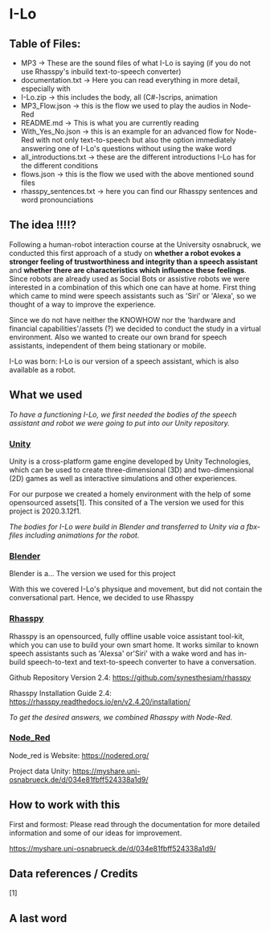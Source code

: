 # I-Lo

## Table of Files:
- MP3 -> These are the sound files of what I-Lo is saying (if you do not use  Rhasspy's inbuild text-to-speech converter)
- documentation.txt -> Here you can read everything in more detail, especially with 
- I-Lo.zip -> this includes the body, all (C#-)scrips, animation
- MP3_Flow.json -> this is the flow we used to play the audios in Node-Red
- README.md -> This is what you are currently reading
- With_Yes_No.json -> this is an example for an advanced flow for Node-Red with not only text-to-speech but also the option immediately answering one of I-Lo's questions without using the wake word
- all_introductions.txt -> these are the different introductions I-Lo has for the different conditions
- flows.json -> this is the flow we used with the above mentioned sound files
- rhasspy_sentences.txt -> here you can find our Rhasspy sentences and word pronounciations

## The idea !!!!?
Following a human-robot interaction course at the University osnabruck, we conducted this first approach of a study on **whether a robot evokes a stronger feeling of trustworthiness and integrity than a speech assistant** and **whether there are characteristics which influence these feelings**.
Since robots are already used as Social Bots or assistive robots we were interested in a combination of this which one can have at home. 
First thing which came to mind were speech assistants such as 'Siri' or 'Alexa', so we thought of a way to improve the experience.

Since we do not have neither the KNOWHOW nor the 'hardware and financial capabilities'/assets (?) we decided to conduct the study in a virtual environment.
Also we wanted to create our own brand for speech assistants, independent of them being stationary or mobile.

I-Lo was born: I-Lo is our version of a speech assistant, which is also available as a robot.

## What we used
*To have a functioning I-Lo, we first needed the bodies of the speech assistant and robot we were going to put into our Unity repository.*

### [Unity](https://unity.com)
Unity is a cross-platform game engine developed by Unity Technologies, which can be used to create three-dimensional (3D) and two-dimensional (2D) games
as well as interactive simulations and other experiences.

For our purpose we created a homely environment with the help of some opensourced assets[1]. This consited of a 
The version we used for this project is 2020.3.12f1.

*The bodies for I-Lo were build in Blender and transferred to Unity via a fbx-files including animations for the robot.*

### [Blender](https://www.blender.org)
 Blender is a...
 The version we used for this project 

With this we covered I-Lo's physique and movement, but did not contain the conversational part.
Hence, we decided to use Rhasspy

### [Rhasspy](https://github.com/synesthesiam/rhasspy)
Rhasspy is an opensourced, fully offline usable voice assistant tool-kit, which you can use to build your own smart home.
It works similar to known speech assistants such as 'Alexsa' or'Siri' with a wake word and has in-build speech-to-text and text-to-speech converter to have a conversation.


Github Repository Version 2.4: 
https://github.com/synesthesiam/rhasspy

Rhasspy Installation Guide 2.4:
https://rhasspy.readthedocs.io/en/v2.4.20/installation/

 *To get the desired answers, we combined Rhasspy with Node-Red.*


### [Node_Red](https://nodered.org)
Node_red is
Website: https://nodered.org/


Project data Unity:
https://myshare.uni-osnabrueck.de/d/034e81fbff524338a1d9/

## How to work with this
First and formost: Please read through the documentation for more detailed information and some of our ideas for improvement.

https://myshare.uni-osnabrueck.de/d/034e81fbff524338a1d9/

## Data references / Credits
[1] 

## A last word
